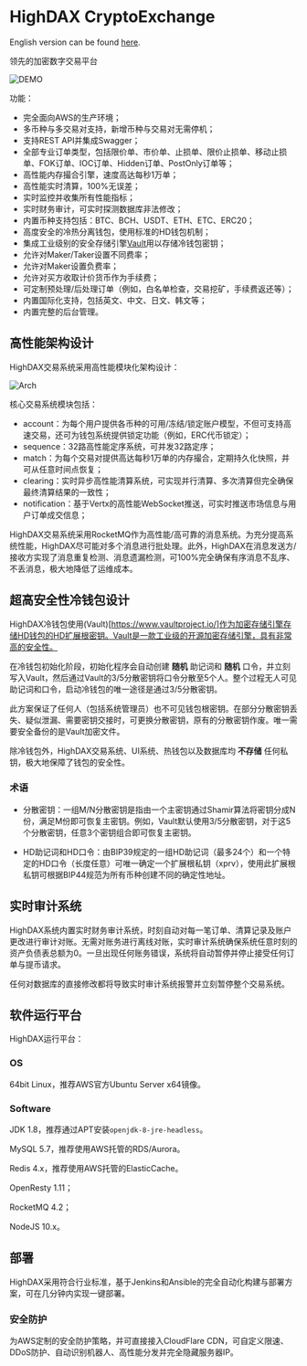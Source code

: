 # HighDAX CryptoExchange

English version can be found [here](README_en.md).

领先的加密数字交易平台

![DEMO](https://github.com/michaelliao/cryptoexchange-release/raw/master/highdax.png)

功能：

- 完全面向AWS的生产环境；
- 多币种与多交易对支持，新增币种与交易对无需停机；
- 支持REST API并集成Swagger；
- 全部专业订单类型，包括限价单、市价单、止损单、限价止损单、移动止损单、FOK订单、IOC订单、Hidden订单、PostOnly订单等；
- 高性能内存撮合引擎，速度高达每秒1万单；
- 高性能实时清算，100%无误差；
- 实时监控并收集所有性能指标；
- 实时财务审计，可实时探测数据库非法修改；
- 内置币种支持包括：BTC、BCH、USDT、ETH、ETC、ERC20；
- 高度安全的冷热分离钱包，使用标准的HD钱包机制；
- 集成工业级别的安全存储引擎[Vault](https://www.vaultproject.io/)用以存储冷钱包密钥；
- 允许对Maker/Taker设置不同费率；
- 允许对Maker设置负费率；
- 允许对买方收取计价货币作为手续费；
- 可定制预处理/后处理订单（例如，白名单检查，交易挖矿，手续费返还等）；
- 内置国际化支持，包括英文、中文、日文、韩文等；
- 内置完整的后台管理。

## 高性能架构设计

HighDAX交易系统采用高性能模块化架构设计：

![Arch](https://github.com/michaelliao/cryptoexchange-release/raw/master/design.png)

核心交易系统模块包括：

- account：为每个用户提供各币种的可用/冻结/锁定账户模型，不但可支持高速交易，还可为钱包系统提供锁定功能（例如，ERC代币锁定）；
- sequence：32路高性能定序系统，可并发32路定序；
- match：为每个交易对提供高达每秒1万单的内存撮合，定期持久化快照，并可从任意时间点恢复；
- clearing：实时异步高性能清算系统，可实现并行清算、多次清算但完全确保最终清算结果的一致性；
- notification：基于Vertx的高性能WebSocket推送，可实时推送市场信息与用户订单成交信息；

HighDAX交易系统采用RocketMQ作为高性能/高可靠的消息系统。为充分提高系统性能，HighDAX尽可能对多个消息进行批处理。此外，HighDAX在消息发送方/接收方实现了消息重复检测、消息遗漏检测，可100%完全确保有序消息不乱序、不丢消息，极大地降低了运维成本。

## 超高安全性冷钱包设计

HighDAX冷钱包使用(Vault)[https://www.vaultproject.io/]作为加密存储引擎存储HD钱包的HD扩展根密钥。Vault是一款工业级的开源加密存储引擎，具有非常高的安全性。

在冷钱包初始化阶段，初始化程序会自动创建 **随机** 助记词和 **随机** 口令，并立刻写入Vault，然后通过Vault的3/5分散密钥将口令分散至5个人。整个过程无人可见助记词和口令，启动冷钱包的唯一途径是通过3/5分散密钥。

此方案保证了任何人（包括系统管理员）也不可见钱包根密钥。在部分分散密钥丢失、疑似泄漏、需要密钥交接时，可更换分散密钥，原有的分散密钥作废。唯一需要安全备份的是Vault加密文件。

除冷钱包外，HighDAX交易系统、UI系统、热钱包以及数据库均 **不存储** 任何私钥，极大地保障了钱包的安全性。

### 术语

- 分散密钥：一组M/N分散密钥是指由一个主密钥通过Shamir算法将密钥分成N份，满足M份即可恢复主密钥。例如，Vault默认使用3/5分散密钥，对于这5个分散密钥，任意3个密钥组合即可恢复主密钥。

- HD助记词和HD口令：由BIP39规定的一组HD助记词（最多24个）和一个特定的HD口令（长度任意）可唯一确定一个扩展根私钥（xprv），使用此扩展根私钥可根据BIP44规范为所有币种创建不同的确定性地址。

## 实时审计系统

HighDAX系统内置实时财务审计系统，时刻自动对每一笔订单、清算记录及账户更改进行审计对账。无需对账务进行离线对账，实时审计系统确保系统任意时刻的资产负债表总额为0。一旦出现任何账务错误，系统将自动暂停并停止接受任何订单与提币请求。

任何对数据库的直接修改都将导致实时审计系统报警并立刻暂停整个交易系统。

## 软件运行平台

HighDAX运行平台：

### OS

64bit Linux，推荐AWS官方Ubuntu Server x64镜像。

### Software

JDK 1.8，推荐通过APT安装`openjdk-8-jre-headless`。

MySQL 5.7，推荐使用AWS托管的RDS/Aurora。

Redis 4.x，推荐使用AWS托管的ElasticCache。

OpenResty 1.11；

RocketMQ 4.2；

NodeJS 10.x。

## 部署

HighDAX采用符合行业标准，基于Jenkins和Ansible的完全自动化构建与部署方案，可在几分钟内实现一键部署。

### 安全防护

为AWS定制的安全防护策略，并可直接接入CloudFlare CDN，可自定义限速、DDoS防护、自动识别机器人、高性能分发并完全隐藏服务器IP。
